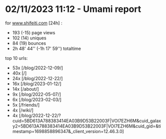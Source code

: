 # 02/11/2023 11:12 - Umami report
for www.shifeiti.com [24h] :

 - 193 (-15) page views
 - 102 (14) uniques
 - 84 (19) bounces
 - 2h 48' 44'' (-1h 17' 59'') totaltime


top 10 urls:
 - 53x [/blog/2022-12-09/]
 - 40x [/]
 - 24x [/blog/2022-12-22/]
 - 16x [/blog/2023-01-12/]
 - 14x [/about/]
 - 9x [/blog/2022-05-07/]
 - 6x [/blog/2023-02-03/]
 - 5x [/friends/]
 - 4x [/wiki/]
 - 4x [/blog/2022-12-22/?cuid=5BD613A788383414EA03B9D53B22003F|VOI7EZH6M&cuid_galaxy2=5BD613A788383414EA03B9D53B22003F|VOI7EZH6M&cuid_gid=&timestamp=1698858896347&_client_version=12.46.3.0]


